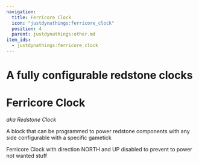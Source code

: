 ```yaml
---
navigation:
  title: Ferricore Clock
  icon: "justdynathings:ferricore_clock"
  position: 4
  parent: justdynathings:other.md
item_ids:
  - justdynathings:ferricore_clock
---
```


# A fully configurable redstone clocks

# Ferricore Clock

_aka Redstone Clock_

A block that can be programmed to power redstone components with any side configurable with a specific gametick

<BlockImage id="justdynathings:ferricore_clock" p:north="true" p:south="true" p:east="true" p:west="true" p:up="true" p:down="true" p:active="false" scale="4.0"/>

<BlockImage id="justdynathings:ferricore_clock" p:north="true" p:south="true" p:east="true" p:west="true" p:up="true" p:down="true" p:active="true" scale="4.0"/>

Ferricore Clock with direction NORTH and UP disabled to prevent to power not wanted stuff

<GameScene zoom="4" interactive={true}>

  <Block id="justdynathings:ferricore_clock" p:north="false" p:south="false" p:east="true" p:west="true" p:up="false" p:down="true" p:active="true"/>

  <Block y="1" id="minecraft:redstone_torch" p:lit="true"/>

  <Block y="-1" id="minecraft:redstone_lamp" p:lit="true"/>

  <Block x="1" id="minecraft:repeater" p:powered="true" p:locked="false" p:delay="1" p:facing="west"/>

  <Block z="1" id="minecraft:repeater" p:powered="false" p:locked="false" p:delay="1" p:facing="north"/>

  <Block z="-1" id="minecraft:repeater" p:powered="false" p:locked="false" p:delay="1" p:facing="south"/>

  <Block x="-1" id="minecraft:repeater" p:powered="true" p:locked="false" p:delay="1" p:facing="east"/>

</GameScene>

<Recipe id="justdynathings:ferricore_clock" />
